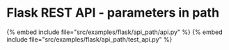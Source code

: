 # Flask REST API - parameters in path

{% embed include file="src/examples/flask/api_path/api.py" %}
{% embed include file="src/examples/flask/api_path/test_api.py" %}


